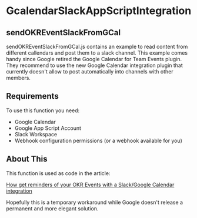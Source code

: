 # GcalendarSlackAppScriptIntegration

## sendOKREventSlackFromGCal

sendOKREventSlackFromGCal.js contains an example to read content from different callendars and post them to a slack channel. This example comes handy since Google retired the Google Calendar for Team Events plugin. They recommend to use the new Google Calendar integration plugin that currently doesn't allow to post automatically into channels with other members.

## Requirements
To use this function you need:

- Google Calendar
- Google App Script Account
- Slack Workspace
- Webhook configuration permissions (or a webhook available for you)

## About This
This function is used as code in the article:

[How get reminders of your OKR Events with a Slack/Google Calendar integration](https://medium.com/@vs.souza/how-get-reminders-of-your-okr-events-with-a-slack-google-calendar-integration-98ded0a33a1f)

Hopefully this is a temporary workaround while Google doesn't release a permanent and more elegant solution.
